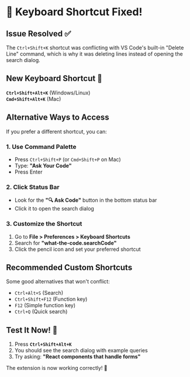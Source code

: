 # 🔧 Keyboard Shortcut Fixed!

## Issue Resolved ✅

The `Ctrl+Shift+K` shortcut was conflicting with VS Code's built-in "Delete Line" command, which is why it was deleting lines instead of opening the search dialog.

## New Keyboard Shortcut 🎯

**`Ctrl+Shift+Alt+K`** (Windows/Linux)  
**`Cmd+Shift+Alt+K`** (Mac)

## Alternative Ways to Access

If you prefer a different shortcut, you can:

### 1. Use Command Palette
- Press `Ctrl+Shift+P` (or `Cmd+Shift+P` on Mac)
- Type: **"Ask Your Code"**
- Press Enter

### 2. Click Status Bar
- Look for the **"🔍 Ask Code"** button in the bottom status bar
- Click it to open the search dialog

### 3. Customize the Shortcut
1. Go to **File > Preferences > Keyboard Shortcuts**
2. Search for **"what-the-code.searchCode"**
3. Click the pencil icon and set your preferred shortcut

## Recommended Custom Shortcuts

Some good alternatives that won't conflict:
- `Ctrl+Alt+S` (Search)
- `Ctrl+Shift+F12` (Function key)
- `F12` (Simple function key)
- `Ctrl+Q` (Quick search)

## Test It Now! 🚀

1. Press **`Ctrl+Shift+Alt+K`**
2. You should see the search dialog with example queries
3. Try asking: **"React components that handle forms"**

The extension is now working correctly! 🎉
